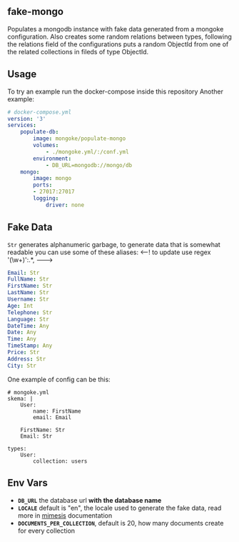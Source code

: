 ## fake-mongo

Populates a mongodb instance with fake data generated from a mongoke configuration.
Also creates some random relations between types, following the relations field of the configurations puts a random ObjectId from one of the related collections in fileds of type ObjectId.


## Usage
To try an example run the docker-compose inside this repository
Another example:
```yml
# docker-compose.yml
version: '3'
services:
    populate-db:
        image: mongoke/populate-mongo
        volumes:
            - ./mongoke.yml/:/conf.yml
        environment:
            - DB_URL=mongodb://mongo/db
    mongo:
        image: mongo
        ports:
        - 27017:27017
        logging: 
            driver: none
```

## Fake Data
`Str` generates alphanumeric garbage, to generate data that is somewhat readable you can use some of these aliases:
<--! to update use regex '(\w+)':.*, --->
```yml
Email: Str
FullName: Str
FirstName: Str
LastName: Str
Username: Str
Age: Int
Telephone: Str
Language: Str
DateTime: Any
Date: Any
Time: Any
TimeStamp: Any
Price: Str
Address: Str
City: Str
```

One example of config can be this:
```
# mongoke.yml
skema: |
    User:
        name: FirstName
        email: Email

    FirstName: Str
    Email: Str

types:
    User:
        collection: users
```

## Env Vars
- **`DB_URL`** the database url **with the database name**
- **`LOCALE`** default is "en", the locale used to generate the fake data, read more in [mimesis](https://mimesis.name/getting_started.html#supported-locales) documentation
- **`DOCUMENTS_PER_COLLECTION`**, default is 20, how many documents create for every collection

